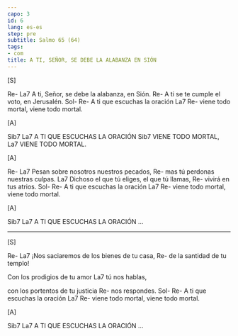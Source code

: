 ```yaml
---
capo: 3
id: 6
lang: es-es
step: pre
subtitle: Salmo 65 (64)
tags:
- com
title: A TI, SEÑOR, SE DEBE LA ALABANZA EN SIÓN
---
```


[S]

Re-                                   La7
A ti, Señor, se debe la alabanza, en Sión.
                                    Re-
A ti se te cumple el voto, en Jerusalén.
Sol-                    Re-
A ti que escuchas la oración
              La7                Re-
viene todo mortal, viene todo mortal.

[A]

Sib7                     La7
A TI QUE ESCUCHAS LA ORACIÓN
Sib7
VIENE TODO MORTAL,
               La7
VIENE TODO MORTAL.

[A]

Re-                             La7
Pesan sobre nosotros nuestros pecados,
                           Re-
mas tú perdonas nuestras culpas.
                                    La7
Dichoso el que tú eliges, el que tú llamas,
              Re-
vivirá en tus atrios.
Sol-                    Re-
A ti que escuchas la oración
              La7                Re-
viene todo mortal, viene todo mortal.

[A]

Sib7                     La7
A TI QUE ESCUCHAS LA ORACIÓN ...

---

[S]

Re-                                 La7
¡Nos saciaremos de los bienes de tu casa,
                     Re-
de la santidad de tu templo!

Con los prodigios de tu amor
       La7
tú nos hablas,

con los portentos de tu justicia
      Re-
nos respondes.
Sol-                    Re-
A ti que escuchas la oración
              La7                Re-
viene todo mortal, viene todo mortal.

[A]

Sib7                     La7
A TI QUE ESCUCHAS LA ORACIÓN ...
